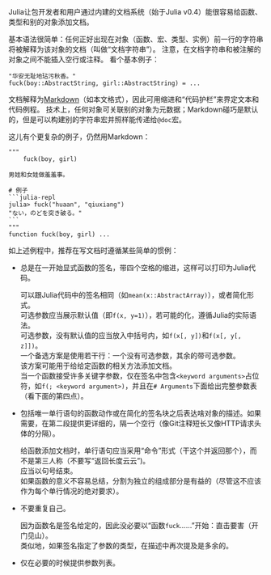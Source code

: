 Julia让包开发者和用户通过内建的文档系统（始于Julia v0.4）能很容易给函数、类型和别的对象添加文档。

基本语法很简单：任何正好出现在对象（函数、宏、类型、实例）前一行的字符串将被解释为该对象的文档（叫做“文档字符串”）。
注意，在文档字符串和被注解的对象之间不能插入空行或注释。
看个基本例子：
```
"华安无耻地玷污秋香。"
fuck(boy::AbstractString, girl::AbstractString) = ...
```
文档解释为[Markdown](https://en.wikipedia.org/wiki/Markdown)（如本文格式），因此可用缩进和“代码护栏”来界定文本和代码例程。
技术上，任何对象可关联别的对象为元数据；Markdown碰巧是默认的，但是可以构建别的字符串宏并照样能传递给`@doc`宏。

这儿有个更复杂的例子，仍然用Markdown：
````
"""
    fuck(boy, girl)

男娃和女娃做羞羞事。

# 例子
```julia-repl
julia> fuck("huaan", "qiuxiang")
"ない，のどを突き破る。"
```
"""
function fuck(boy, girl) ...
````
如上述例程中，推荐在写文档时遵循某些简单的惯例：

- 总是在一开始显式函数的签名，带四个空格的缩进，这样可以打印为Julia代码。

    可以跟Julia代码中的签名相同（如`mean(x::AbstractArray)`），或者简化形式。  
    可选参数应当展示默认值（即`f(x, y=1)`），若可能的化，遵循Julia的实际语法。  
    可选参数，没有默认值的应当放入中括号内，如`f(x[, y])`和`f(x[, y[, z]])`。  
    一个备选方案是使用若干行：一个没有可选参数，其余的带可选参数。  
    该方案可能用于给给定函数的相关方法添加文档。  
    当一个函数接受许多关键字参数，仅在签名中包含`<keyword arguments>`占位符，如`f(; <keyword argument>)`，并且在`# Arguments`下面给出完整参数表（看下面的第四点）。

- 包括唯一单行语句的函数动作或在简化的签名块之后表达啥对象的描述。如果需要，在第二段提供更详细的，隔一个空行（像Git注释短长又像HTTP请求头体的分隔）。

    给函数添加文档时，单行语句应当采用“命令”形式（干这个并返回那个），而不是第三人称（不要写“返回长度云云”)。  
    应当以句号结束。  
    如果函数的意义不容易总结，分割为独立的组成部分是有益的（尽管这不应该作为每个单行情况的绝对要求）。

- 不要重复自己。

    因为函数名是签名给定的，因此没必要以“函数`fuck`……”开始：直击要害（开门见山）。  
    类似地，如果签名指定了参数的类型，在描述中再次提及是多余的。

- 仅在必要的时候提供参数列表。
